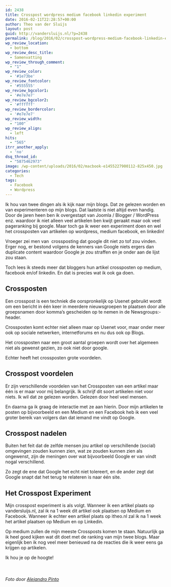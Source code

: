 ```yaml
---
id: 2438
title: Crosspost wordpress medium facebook linkedin experiment
date: 2016-02-11T22:28:57+00:00
author: Theo van der Sluijs
layout: post
guid: http://vandersluijs.nl/?p=2438
permalink: /blog/2016/02/crosspost-wordpress-medium-facebook-linkedin-experiment.html
wp_review_location:
  - bottom
wp_review_desc_title:
  - Samenvatting
wp_review_through_comment:
  - "1"
wp_review_color:
  - '#1e73be'
wp_review_fontcolor:
  - '#555555'
wp_review_bgcolor1:
  - '#e7e7e7'
wp_review_bgcolor2:
  - '#ffffff'
wp_review_bordercolor:
  - '#e7e7e7'
wp_review_width:
  - "100"
wp_review_align:
  - left
hits:
  - "565"
itrr_another_apply:
  - 'no'
dsq_thread_id:
  - "5875462973"
image: /wp-content/uploads/2016/02/macbook-e1455227900112-825x450.jpg
categories:
  - Tech
tags:
  - Facebook
  - Wordpress
---
```

Ik hou van twee dingen als ik kijk naar mijn blogs. Dat ze gelezen worden en van experimenteren op mijn blogs. Dat laatste is niet altijd even handig. Door de jaren heen ben ik overgestapt van Joomla / Blogger / WordPress enz. waardoor ik niet alleen veel artikelen ben kwijt geraakt maar ook veel pageranking bij google. Maar toch ga ik weer een experiment doen en wel het crossposten van artikelen op wordpress, medium facebook, en linkedin!<!--more-->

Vroeger zei men van  crossposting dat google dit niet zo tof zou vinden. Erger nog, er bestond volgens de kenners van Google niets ergers dan duplicate content waardoor Google je zou straffen en je onder aan de lijst zou staan.

Toch lees ik steeds meer dat bloggers hun artikel crossposten op medium, facebook en/of linkedin. En dat is precies wat ik ook ga doen.

## Crossposten

Een crosspost is een techniek die oorspronkelijk op Usenet gebruikt wordt om een bericht in één keer in meerdere nieuwsgroepen te plaatsen door alle groepsnamen door komma&#8217;s gescheiden op te nemen in de Newsgroups:-header.

Crossposten komt echter niet alleen maar op Usenet voor, maar onder meer ook op sociale netwerken, internetforums en nu dus ook op Blogs.

Het crossposten naar een groot aantal groepen wordt over het algemeen niet als gewenst gezien, zo ook niet door google.

Echter heeft het crossposten grote voordelen.

## Crosspost voordelen

Er zijn verschillende voordelen van het Crossposten van een artikel maar één is er maar voor mij belangrijk. Ik schrijf dit soort artikelen niet voor niets. Ik wil dat ze gelezen worden. Gelezen door heel veel mensen.

En daarna ga ik graag de interactie met ze aan hierin. Door mijn artikelen te posten op bijvoorbeeld en een Medium en een Facebook heb ik een veel groter bereik van volgers dan dat iemand me vindt op Google.

## Crosspost nadelen

Buiten het feit dat de zelfde mensen jou artikel op verschillende (social) omgevingen zouden kunnen zien, wat ze zouden kunnen zien als ongewenst, zijn de meningen over wat bijvoorbeeld Google er van vindt nogal verschillend.

Zo zegt de ene dat Google het echt niet tolereert, en de ander zegt dat Google snapt dat het terug te relateren is naar één site.

## Het Crosspost Experiment

Mijn crosspost experiment is als volgt. Wanneer ik een artikel plaats op vandersluijs.nl, zal ik na 1 week dit artikel ook plaatsen op Medium en Facebook. Wanneer ik echter een artikel plaats op itheo.nl zal ik na 1 week het artikel plaatsen op Medium en op Linkedin.

Op medium zullen de mijn meeste Crossposts komen te staan. Natuurlijk ga ik heel goed kijken wat dit doet met de ranking van mijn twee blogs. Maar eigenlijk ben ik nog veel meer benieuwd na de reacties die ik weer eens ga krijgen op artikelen.

Ik hou je op de hoogte!

&nbsp;

###### _Foto door [Alejandro Pinto](https://www.flickr.com/photos/alejandropinto/)_